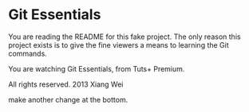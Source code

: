 # Git Essentials

You are reading the README for this fake project.
The only reason this project exists is to give
the fine viewers a means to learning the Git 
commands.

You are watching Git Essentials, from Tuts+ Premium.

All rights reserved. 2013 Xiang Wei

make another change at the bottom.
